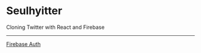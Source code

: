 # Seulhyitter

Cloning Twitter with React and Firebase

---

[Firebase Auth](https://firebase.google.com/docs/reference/js/firebase.auth.Auth)